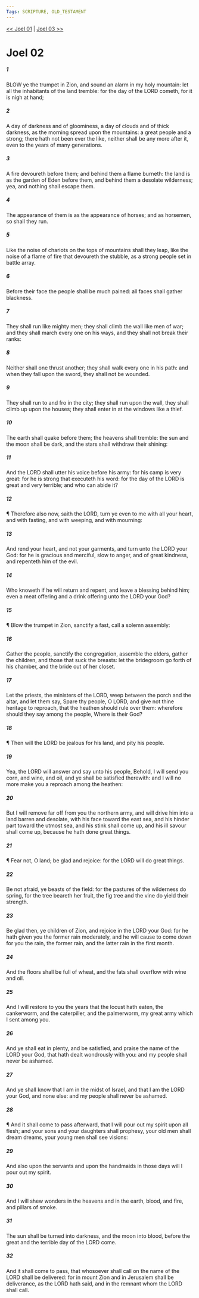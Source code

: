 ```yaml
---
Tags: SCRIPTURE, OLD_TESTAMENT
---
```


[<< Joel 01](OLD_TESTAMENT/29_Joel/Joel_01.md) | [Joel 03 >>](OLD_TESTAMENT/29_Joel/Joel_03.md)

# Joel 02

##### 1

BLOW ye the trumpet in Zion, and sound an alarm in my holy mountain: let all the inhabitants of the land tremble: for the day of the LORD cometh, for it is nigh at hand;

##### 2

A day of darkness and of gloominess, a day of clouds and of thick darkness, as the morning spread upon the mountains: a great people and a strong; there hath not been ever the like, neither shall be any more after it, even to the years of many generations.

##### 3

A fire devoureth before them; and behind them a flame burneth: the land is as the garden of Eden before them, and behind them a desolate wilderness; yea, and nothing shall escape them.

##### 4

The appearance of them is as the appearance of horses; and as horsemen, so shall they run.

##### 5

Like the noise of chariots on the tops of mountains shall they leap, like the noise of a flame of fire that devoureth the stubble, as a strong people set in battle array.

##### 6

Before their face the people shall be much pained: all faces shall gather blackness.

##### 7

They shall run like mighty men; they shall climb the wall like men of war; and they shall march every one on his ways, and they shall not break their ranks:

##### 8

Neither shall one thrust another; they shall walk every one in his path: and when they fall upon the sword, they shall not be wounded.

##### 9

They shall run to and fro in the city; they shall run upon the wall, they shall climb up upon the houses; they shall enter in at the windows like a thief.

##### 10

The earth shall quake before them; the heavens shall tremble: the sun and the moon shall be dark, and the stars shall withdraw their shining:

##### 11

And the LORD shall utter his voice before his army: for his camp is very great: for he is strong that executeth his word: for the day of the LORD is great and very terrible; and who can abide it?

##### 12

¶ Therefore also now, saith the LORD, turn ye even to me with all your heart, and with fasting, and with weeping, and with mourning:

##### 13

And rend your heart, and not your garments, and turn unto the LORD your God: for he is gracious and merciful, slow to anger, and of great kindness, and repenteth him of the evil.

##### 14

Who knoweth if he will return and repent, and leave a blessing behind him; even a meat offering and a drink offering unto the LORD your God?

##### 15

¶ Blow the trumpet in Zion, sanctify a fast, call a solemn assembly:

##### 16

Gather the people, sanctify the congregation, assemble the elders, gather the children, and those that suck the breasts: let the bridegroom go forth of his chamber, and the bride out of her closet.

##### 17

Let the priests, the ministers of the LORD, weep between the porch and the altar, and let them say, Spare thy people, O LORD, and give not thine heritage to reproach, that the heathen should rule over them: wherefore should they say among the people, Where is their God?

##### 18

¶ Then will the LORD be jealous for his land, and pity his people.

##### 19

Yea, the LORD will answer and say unto his people, Behold, I will send you corn, and wine, and oil, and ye shall be satisfied therewith: and I will no more make you a reproach among the heathen:

##### 20

But I will remove far off from you the northern army, and will drive him into a land barren and desolate, with his face toward the east sea, and his hinder part toward the utmost sea, and his stink shall come up, and his ill savour shall come up, because he hath done great things.

##### 21

¶ Fear not, O land; be glad and rejoice: for the LORD will do great things.

##### 22

Be not afraid, ye beasts of the field: for the pastures of the wilderness do spring, for the tree beareth her fruit, the fig tree and the vine do yield their strength.

##### 23

Be glad then, ye children of Zion, and rejoice in the LORD your God: for he hath given you the former rain moderately, and he will cause to come down for you the rain, the former rain, and the latter rain in the first month.

##### 24

And the floors shall be full of wheat, and the fats shall overflow with wine and oil.

##### 25

And I will restore to you the years that the locust hath eaten, the cankerworm, and the caterpiller, and the palmerworm, my great army which I sent among you.

##### 26

And ye shall eat in plenty, and be satisfied, and praise the name of the LORD your God, that hath dealt wondrously with you: and my people shall never be ashamed.

##### 27

And ye shall know that I am in the midst of Israel, and that I am the LORD your God, and none else: and my people shall never be ashamed.

##### 28

¶ And it shall come to pass afterward, that I will pour out my spirit upon all flesh; and your sons and your daughters shall prophesy, your old men shall dream dreams, your young men shall see visions:

##### 29

And also upon the servants and upon the handmaids in those days will I pour out my spirit.

##### 30

And I will shew wonders in the heavens and in the earth, blood, and fire, and pillars of smoke.

##### 31

The sun shall be turned into darkness, and the moon into blood, before the great and the terrible day of the LORD come.

##### 32

And it shall come to pass, that whosoever shall call on the name of the LORD shall be delivered: for in mount Zion and in Jerusalem shall be deliverance, as the LORD hath said, and in the remnant whom the LORD shall call.
